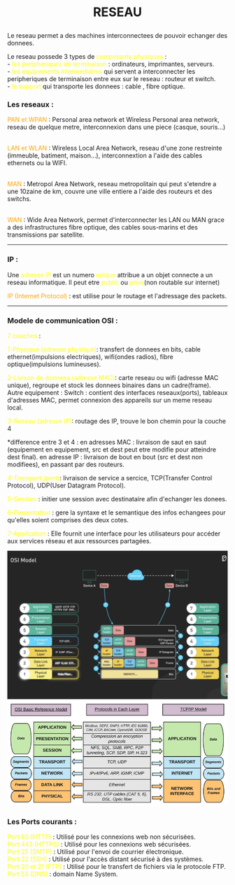<style>
r { color: red }
o { color: Orange }
y { color: Yellow }
g { color: LightGreen }
lb{ color: LightBlue }
</style>

# <p style="text-align: center">RESEAU</p>


Le reseau permet a des machines interconnectees de pouvoir echanger des donnees.

Le reseau possede 3 types de <y>composants physiques</y> :
<br>-	<y>les peripheriques de terminaison</y> : ordinateurs, imprimantes, serveurs.
<br>-	<y>les equipements intermediaires</y> qui servent a interconnecter les peripheriques de terminaison entre eux sur le reseau : routeur et switch.
<br>-	<y>le support</y> qui transporte les donnees : cable , fibre optique.


### Les reseaux :
<o>PAN et WPAN</o> : Personal area network et Wireless Personal area network, reseau de quelque metre, interconnexion dans une piece (casque, souris...) 

<br><o>LAN et WLAN</o> : Wireless Local Area Network, reseau d'une zone restreinte (immeuble, batiment, maison...), interconnextion a l'aide des cables ethernets ou la WIFI.

<br><o>MAN</o> : Metropol Area Network, reseau metropolitain qui peut s'etendre a une 10zaine de km, couvre une ville entiere a l'aide des routeurs et des switchs.

<br><o>WAN</o> : Wide Area Network, permet d'interconnecter les LAN ou MAN grace a des infrastructures fibre optique, des cables sous-marins et des transmissions par satellite.

---
### IP : 

Une <y>adresse IP</y> est un numero <y>unique</y> attribue a un objet connecte a un reseau informatique. Il peut etre <y>public</y> ou <y>prive</y>(non routable sur internet) </g>

<o>IP (Internet Protocol)</o> : est utilise pour le routage et l'adressage des packets. 

---

### Modele de communication OSI :

<y>7 couches</y> : 

<y>1-Physique (adresse physique)</y>: transfert de donnees en bits, cable ethernet(impulsions electriques), wifi(ondes radios), fibre optique(impulsions lumineuses).

<y>2-Liaison de donnees (adresse MAC)</y>: carte reseau ou wifi (adresse MAC unique), regroupe et stock les donnees binaires dans un cadre(frame). Autre equipement : Switch : contient des interfaces reseaux(ports), tableaux d'adresses MAC, permet connexion des appareils sur un meme reseau local.

<y>3-Reseau (adresse IP)</y>: routage des IP, trouve le bon chemin pour la couche 4

*difference entre 3 et 4 :
en adresses MAC : livraison de saut en saut (equipement en equipement, src et dest peut etre modifie pour atteindre dest final).
en adresse IP : livraison de bout en bout (src et dest non modifiees), en passant par des routeurs.

<y>4-Transport (port)</y>: livraison de service a sercice, TCP(Transfer Control Protocol), UDP(User Datagram Protocol).

<y>5-Session </y>: initier une session avec destinataire afin d'echanger les donees.

<y>6-Presentation </y>: gere la syntaxe et le semantique des infos echangees pour qu'elles soient comprises des deux cotes.

<y>7-Application </y>: Elle fournit une interface pour les utilisateurs pour accéder aux services réseau et aux ressources partagées.

![](./img/OSI_modele.JPG)
![](./img/OSI_TCP_IP.png)


### Les Ports courants :

<y>Port 80 (HTTP)</y> : Utilisé pour les connexions web non sécurisées.  
<y>Port 443 (HTTPS)</y> : Utilisé pour les connexions web sécurisées.  
<y>Port 25 (SMTP)</y> : Utilisé pour l'envoi de courrier électronique.  
<y>Port 22 (SSH)</y> : Utilisé pour l'accès distant sécurisé à des systèmes.  
<y>Port 20 et 21 (FTP)</y> : Utilisé pour le transfert de fichiers via le protocole FTP.  
<y>Port 53 (DNS)</y> : domain Name System. 